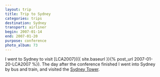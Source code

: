 ```yaml
---
layout: trip
title: Trip to Sydney
categories: trips
destination: Sydney
transport: airliner
begin: 2007-01-14
end: 2007-01-20
purpose: conference
photo_album: 73
---
```


I went to Sydney to visit [LCA2007]({{ site.baseurl }}{% post_url 2007-01-20-LCA2007 %}). The day after the
conference finished I went into Sydney by bus and train, and visited the <a
href="http://www.sydneytoweroztrek.com.au/tower.html">Sydney Tower</a>.
